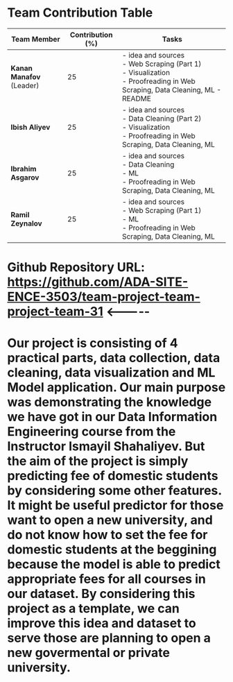 
# Team Contribution Table

| Team Member                | Contribution (%) | Tasks                                                                 |
|----------------------------|------------------|-----------------------------------------------------------------------|
| **Kanan Manafov** (Leader) | 25               | - idea and sources <br> - Web Scraping (Part 1) <br> - Visualization <br> - Proofreading in Web Scraping, Data Cleaning, ML - README <br> |
| **Ibish Aliyev**           | 25               | - idea and sources <br> - Data Cleaning (Part 2) <br> - Visualization <br> - Proofreading in Web Scraping, Data Cleaning, ML |
| **Ibrahim Asgarov**        | 25               | - idea and sources <br> - Data Cleaning <br> - ML <br> - Proofreading in Web Scraping, Data Cleaning, ML |
| **Ramil Zeynalov**         | 25               | - idea and sources <br> - Web Scraping (Part 1) <br> - ML <br> - Proofreading in Web Scraping, Data Cleaning, ML |

# Github Repository URL: https://github.com/ADA-SITE-ENCE-3503/team-project-team-project-team-31 <-----



Our project is consisting of 4 practical parts, data collection, data cleaning, data visualization and ML Model application.  Our main purpose was demonstrating the knowledge we have got in our Data Information Engineering course from the Instructor Ismayil Shahaliyev. But the aim of the project is simply predicting fee of domestic students by considering some other features. It might be useful predictor for those want to open a new university, and do not know how to set the fee for domestic students at the beggining because the model is able to predict appropriate fees for all courses in our dataset. By considering this project as a template, we can improve this idea and dataset to serve those are planning to open a new govermental or private university.  
========================================================================================


